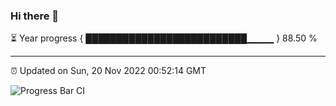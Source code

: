 ### Hi there 👋

⏳ Year progress { ██████████████████████████▁▁▁▁ } 88.50 %

---

⏰ Updated on Sun, 20 Nov 2022 00:52:14 GMT

![Progress Bar CI](https://github.com/Shyam-Makwana/GitHub-Actions-Demo/workflows/Progress%20Bar%20CI/badge.svg)
